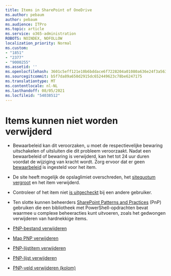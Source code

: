 ```yaml
---
title: Items in SharePoint of OneDrive
ms.author: pebaum
author: pebaum
ms.audience: ITPro
ms.topic: article
ms.service: o365-administration
ROBOTS: NOINDEX, NOFOLLOW
localization_priority: Normal
ms.custom:
- "1851"
- "2377"
- "9000255"
ms.assetid: ''
ms.openlocfilehash: 3601c5eff121e10b6bddace6f7228204a01080a636e24f3a56373fe8d469c799
ms.sourcegitcommit: b5f7da89a650d2915dc652449623c78be6247175
ms.translationtype: MT
ms.contentlocale: nl-NL
ms.lasthandoff: 08/05/2021
ms.locfileid: "54038512"
---
```

# <a name="unable-to-delete-items"></a>Items kunnen niet worden verwijderd

- Bewaarbeleid kan dit veroorzaken, u moet de respectievelijke bewaring uitschakelen of uitsluiten die dit probleem veroorzaakt. Nadat een bewaarbeleid of bewaring is verwijderd, kan het tot 24 uur duren voordat de wijziging van kracht wordt. Zorg ervoor dat er geen [bewaarbeleid](https://docs.microsoft.com/microsoft-365/compliance/retention-policies) is ingesteld voor het item.

- De site heeft mogelijk de opslaglimiet overschreden, het [sitequotum vergroot](https://docs.microsoft.com/powershell/module/sharepoint-online/set-sposite?view=sharepoint-ps) en het item verwijderd.

- Controleer of het item niet [is uitgecheckt](https://support.office.com/article/check-out-check-in-or-discard-changes-to-files-in-a-library-7e2c12a9-a874-4393-9511-1378a700f6de) bij een andere gebruiker.

- Ten slotte kunnen beheerders [SharePoint Patterns and Practices](https://docs.microsoft.com/powershell/sharepoint/sharepoint-pnp/sharepoint-pnp-cmdlets?view=sharepoint-ps#installation) (PnP) gebruiken die een bibliotheek met PowerShell-opdrachten bevat waarmee u complexe beheeracties kunt uitvoeren, zoals het gedwongen verwijderen van hardnekkige items.
- [PNP-bestand verwijderen](https://docs.microsoft.com/powershell/module/sharepoint-pnp/remove-pnpfile?view=sharepoint-ps)
- [Map PNP verwijderen](https://docs.microsoft.com/powershell/module/sharepoint-pnp/remove-pnpfolder?view=sharepoint-ps)
- [PNP-lijstitem verwijderen](https://docs.microsoft.com/powershell/module/sharepoint-pnp/remove-pnplistitem?view=sharepoint-ps)
- [PNP-lijst verwijderen](https://docs.microsoft.com/powershell/module/sharepoint-pnp/remove-pnplist?view=sharepoint-ps)
- [PNP-veld verwijderen (kolom)](https://docs.microsoft.com/powershell/module/sharepoint-pnp/remove-pnpfield?view=sharepoint-ps)